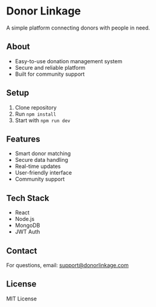 # Donor Linkage

A simple platform connecting donors with people in need.

## About
- Easy-to-use donation management system
- Secure and reliable platform
- Built for community support

## Setup
1. Clone repository
2. Run `npm install`
3. Start with `npm run dev`

## Features
- Smart donor matching
- Secure data handling
- Real-time updates
- User-friendly interface
- Community support

## Tech Stack
- React
- Node.js
- MongoDB
- JWT Auth

## Contact
For questions, email: support@donorlinkage.com

## License
MIT License